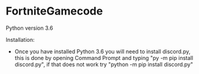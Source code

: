 # FortniteGamecode
Python version 3.6

Installation:
- Once you have installed Python 3.6 you will need to install discord.py, this is done by opening Command Prompt and typing "py -m pip install discord.py", if that does not work try "python -m pip install discord.py"
